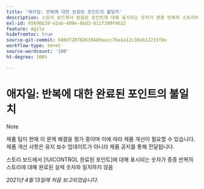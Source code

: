 ```yaml
---
title: '애자일: 반복에 대한 완료된 포인트의 불일치'
description: 스토리 보드에서 완료된 포인트에 대해 표시되는 숫자가 종종 반복의 스토리에 대해 완료된 실제 숫자와 일치하지 않음
exl-id: 65696b39-e2ab-409e-8bd3-811f399f4622
feature: Agile
hidefromtoc: true
source-git-commit: 688d728782638489aacc76a1a12c38ab12215f8e
workflow-type: tm+mt
source-wordcount: '100'
ht-degree: 100%

---
```


# 애자일: 반복에 대한 완료된 포인트의 불일치

<!--Converted to story-->

>[!NOTE]
>
>제품 팀이 현재 이 문제 해결을 평가 중이며 이에 따라 제품 개선이 필요할 수 있습니다. 제품 개선 사항은 유지 보수 업데이트가 아니라 제품 공지를 통해 전달됩니다.

스토리 보드에서 [!UICONTROL 완료된 포인트]에 대해 표시되는 숫자가 종종 반복의 스토리에 대해 완료된 실제 숫자와 일치하지 않음

_2021년 4월 13일에 처음 보고되었습니다._
